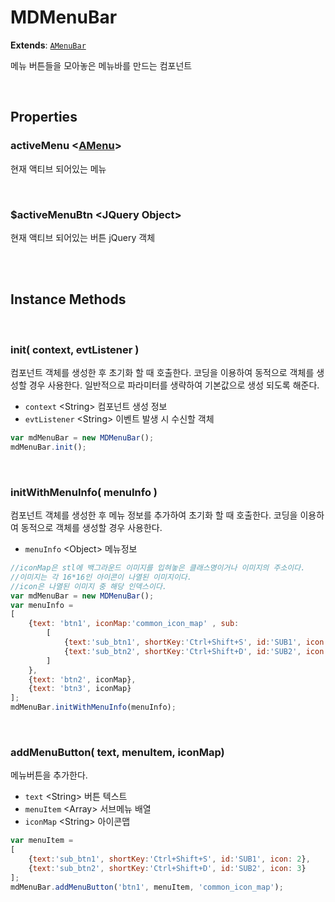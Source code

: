 # MDMenuBar
**Extends**: [`AMenuBar`](../afc/AMenuBar.html#amenubar)

메뉴 버튼들을 모아놓은 메뉴바를 만드는 컴포넌트

<br/>

## Properties

### activeMenu \<[AMenu](../afc/AMenu.html#amenu)>

현재 액티브 되어있는 메뉴

<br/>

### $activeMenuBtn \<JQuery Object>

현재 액티브 되어있는 버튼 jQuery 객체

<br/>
<br/>

## Instance Methods

<br/>

### init( context, evtListener )

컴포넌트 객체를 생성한 후 초기화 할 때 호출한다. 코딩을 이용하여 동적으로 객체를 생성할 경우 사용한다. 일반적으로 파라미터를 생략하여 기본값으로 생성 되도록 해준다.

- `context` \<String> 컴포넌트 생성 정보
- `evtListener` \<String> 이벤트 발생 시 수신할 객체

```js
var mdMenuBar = new MDMenuBar();
mdMenuBar.init();
```

<br/>

### initWithMenuInfo( menuInfo )

컴포넌트 객체를 생성한 후 메뉴 정보를 추가하여 초기화 할 때 호출한다. 코딩을 이용하여 동적으로 객체를 생성할 경우 사용한다.

- `menuInfo` \<Object> 메뉴정보

```js
//iconMap은 stl에 백그라운드 이미지를 입혀놓은 클래스명이거나 이미지의 주소이다.
//이미지는 각 16*16인 아이콘이 나열된 이미지이다.
//icon은 나열된 이미지 중 해당 인덱스이다.
var mdMenuBar = new MDMenuBar();
var menuInfo =
[
    {text: 'btn1', iconMap:'common_icon_map' , sub:
        [
            {text:'sub_btn1', shortKey:'Ctrl+Shift+S', id:'SUB1', icon: 2},
            {text:'sub_btn2', shortKey:'Ctrl+Shift+D', id:'SUB2', icon: 3}
        ]
    },
    {text: 'btn2', iconMap},
    {text: 'btn3', iconMap}
];
mdMenuBar.initWithMenuInfo(menuInfo);
```

<br/>

### addMenuButton( text, menuItem, iconMap)

메뉴버튼을 추가한다.

- `text` \<String> 버튼 텍스트
- `menuItem` \<Array> 서브메뉴 배열
- `iconMap` \<String> 아이콘맵

```js
var menuItem =
[
    {text:'sub_btn1', shortKey:'Ctrl+Shift+S', id:'SUB1', icon: 2},
    {text:'sub_btn2', shortKey:'Ctrl+Shift+D', id:'SUB2', icon: 3}
];
mdMenuBar.addMenuButton('btn1', menuItem, 'common_icon_map');
```

<br/>